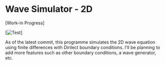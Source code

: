 # Wave Simulator - 2D

[Work-in Progress]

[![Test](https://raw.githubusercontent.com/thenu-k/WaveSimulator/main/waveSimAnimation.gif)]

As of the latest commit, this programme simulates the 2D wave equation using finite differences with Dirilect boundary conditions. I'll be planning to add more features such as other boundary conditions, a wave generator, etc. 